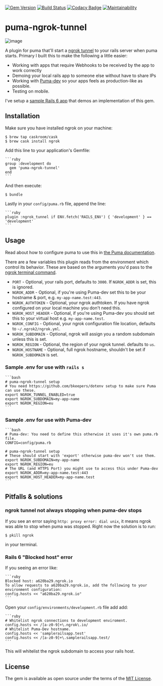 [![Gem Version](https://badge.fury.io/rb/puma-ngrok-tunnel.svg)](https://badge.fury.io/rb/puma-ngrok-tunnel)
[![Build Status](https://travis-ci.org/MikeRogers0/puma-ngrok-tunnel.svg?branch=master)](https://travis-ci.org/MikeRogers0/puma-ngrok-tunnel)
[![Codacy Badge](https://api.codacy.com/project/badge/Grade/90680257c9dd4613a36ec3ac890e3559)](https://www.codacy.com/app/MikeRogers0/puma-ngrok-tunnel?utm_source=github.com&amp;utm_medium=referral&amp;utm_content=MikeRogers0/puma-ngrok-tunnel&amp;utm_campaign=Badge_Grade)
[![Maintainability](https://api.codeclimate.com/v1/badges/c5710efd4dc1f90c7487/maintainability)](https://codeclimate.com/github/MikeRogers0/puma-ngrok-tunnel/maintainability)

# puma-ngrok-tunnel

![image](https://user-images.githubusercontent.com/325384/57193363-1d2c4800-6f32-11e9-82a4-1efc54fac0ad.png)

A plugin for puma that'll start a [ngrok tunnel](https://ngrok.com/) to your rails server when puma starts. Primary I built this to make the following a little easier:

  * Working with apps that require Webhooks to be received by the app to work correctly
  * Demoing your local rails app to someone else without have to share IPs
  * Working with [Puma-dev](https://github.com/puma/puma-dev/) so your apps feels as production-like as possible.
  * Testing on mobile.

I've setup a [sample Rails 6 app](https://github.com/MikeRogers0/puma-ngrok-tunnel-SampleRails6App) that demos an implementation of this gem.

## Installation

Make sure you have installed ngrok on your machine:

    $ brew tap caskroom/cask
    $ brew cask install ngrok 

Add this line to your application's Gemfile:

    ```ruby
    group :development do
      gem 'puma-ngrok-tunnel'
    end
    ```

And then execute:

    $ bundle

Lastly in your `config/puma.rb` file, append the line:

    ```ruby
    plugin :ngrok_tunnel if ENV.fetch('RAILS_ENV') { 'development' } == 'development'
    ```

## Usage

Read about how to configure puma to use this in [the Puma documentation](https://github.com/puma/puma#plugins).

There are a few variables this plugin reads from the environment which control its behavior. These are based on the arguments you'd pass to the [ngrok terminal command](https://ngrok.com/docs#http-subdomain).

  * `PORT` - Optional, your rails port, defaults to `3000`. If `NGROK_ADDR` is set, this is ignored.
  * `NGROK_ADDR` - Optional, if you're using Puma-dev set this to be your hostname & port, e.g. `my-app-name.test:443`.
  * `NGROK_AUTHTOKEN` - Optional, your ngrok authtoken. If you have ngrok configured on your local machine you don't need this.
  * `NGROK_HOST_HEADER` - Optional, if you're using Puma-dev you should set this to your virtual host e.g. `my-app-name.test`.
  * `NGROK_CONFIG` - Optional, your ngrok configuration file location, defaults to `~/.ngrok2/ngrok.yml`.
  * `NGROK_SUBDOMAIN` - Optional, ngrok will assign you a random subdomain unless this is set.
  * `NGROK_REGION` - Optional, the region of your ngrok tunnel. defaults to `us`.
  * `NGROK_HOSTNAME` - Optional, full ngrok hostname, shouldn't be set if `NGROK_SUBDOMAIN` is set.

### Sample .env for use with `rails s`

    ```bash
    # puma-ngrok-tunnel setup
    # You need https://github.com/bkeepers/dotenv setup to make sure Puma can use these.
    export NGROK_TUNNEL_ENABLED=true
    export NGROK_SUBDOMAIN=my-app-name
    export NGROK_REGION=eu
    ```

### Sample .env for use with Puma-dev

    ```bash
    # Puma-dev: You need to define this otherwise it uses it's own puma.rb file.
    CONFIG=config/puma.rb

    # puma-ngrok-tunnel setup
    # These should start with 'export' otherwise puma-dev won't use them.
    export NGROK_SUBDOMAIN=my-app-name
    export NGROK_REGION=eu
    # The URL (and HTTPS Port) you might use to access this under Puma-dev
    export NGROK_ADDR=my-app-name.test:443
    export NGROK_HOST_HEADER=my-app-name.test
    ```

## Pitfalls & solutions

### ngrok tunnel not always stopping when puma-dev stops

If you see an error saying `http: proxy error: dial unix`, it means ngrok was able to stop when puma was stopped. Right now the solution is to run:

    $ pkill ngrok

in your terminal.

### Rails 6 "Blocked host" error

If you seeing an error like:

    ```ruby
    Blocked host: a620ba29.ngrok.io
    To allow requests to a620ba29.ngrok.io, add the following to your environment configuration:
    config.hosts << "a620ba29.ngrok.io"
    ```

Open your `config/environments/development.rb` file add add:

    ```ruby
    # Whitelist ngrok connections to development enviroment.
    config.hosts << /[a-z0-9]+\.ngrok\.io/
    # Whitelist Puma-Dev hostname.
    config.hosts << 'samplerailsapp.test'
    config.hosts << /[a-z0-9]+\.samplerailsapp.test/
    ```

This will whitelist the ngrok subdomain to access your rails host.

## License

The gem is available as open source under the terms of the [MIT License](http://opensource.org/licenses/MIT).
